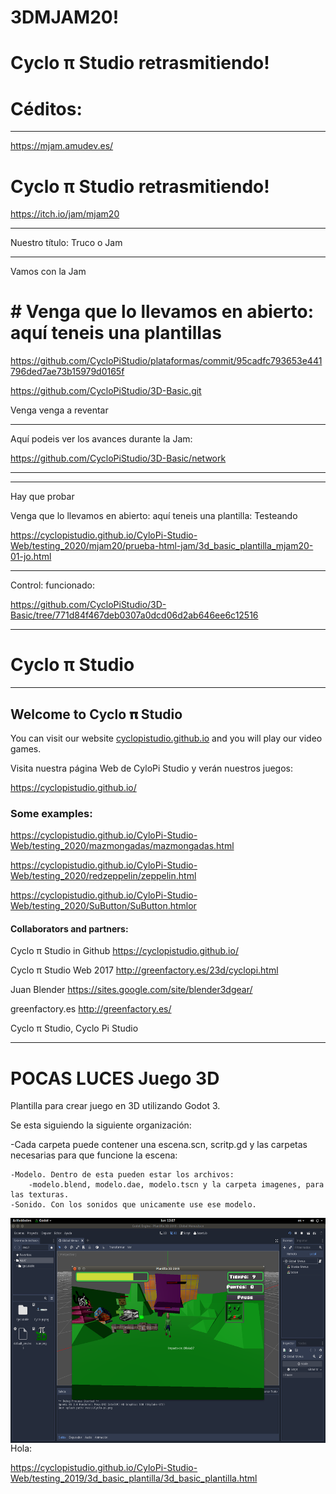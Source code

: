 # 3DMJAM20!
# Cyclo π Studio  retrasmitiendo!
# Céditos:



----------------------------------------

https://mjam.amudev.es/

# Cyclo π Studio  retrasmitiendo!

https://itch.io/jam/mjam20

----------------------------------------

Nuestro título: Truco o Jam

----------------------------------------

Vamos con la Jam

# # Venga que lo llevamos en abierto: aquí teneis una plantillas

https://github.com/CycloPiStudio/plataformas/commit/95cadfc793653e441796ded7ae73b15979d0165f

https://github.com/CycloPiStudio/3D-Basic.git

Venga venga a reventar

----------------------------------------

Aquí podeis ver los avances durante la Jam: 

https://github.com/CycloPiStudio/3D-Basic/network

----------------------------------------
----------------------------------------

Hay que probar 

Venga que lo llevamos en abierto: aquí teneis una plantilla: Testeando

https://cyclopistudio.github.io/CyloPi-Studio-Web/testing_2020/mjam20/prueba-html-jam/3d_basic_plantilla_mjam20-01-jo.html

----------------------------------------

Control: funcionado:

https://github.com/CycloPiStudio/3D-Basic/tree/771d84f467deb0307a0dcd06d2ab646ee6c12516

----------------------------------------

# Cyclo π Studio 

-------------------------------------------

## Welcome to Cyclo 𝛑 Studio

You can visit our website [cyclopistudio.github.io](https://cyclopistudio.github.io/) and you will play our video games.

Visita nuestra página Web de CyloPi Studio y verán nuestros juegos:

https://cyclopistudio.github.io/



### Some examples:

https://cyclopistudio.github.io/CyloPi-Studio-Web/testing_2020/mazmongadas/mazmongadas.html

https://cyclopistudio.github.io/CyloPi-Studio-Web/testing_2020/redzeppelin/zeppelin.html

https://cyclopistudio.github.io/CyloPi-Studio-Web/testing_2020/SuButton/SuButton.htmlor



#### Collaborators and partners:

Cyclo π Studio in Github https://cyclopistudio.github.io/

Cyclo π Studio Web 2017 http://greenfactory.es/23d/cyclopi.html

Juan Blender https://sites.google.com/site/blender3dgear/

greenfactory.es http://greenfactory.es/

Cyclo π Studio, Cyclo Pi Studio


-------------------------------------------


# POCAS LUCES Juego 3D

Plantilla para crear juego en 3D utilizando Godot 3.

Se esta siguiendo  la siguiente organización:

-Cada carpeta puede contener una escena.scn, scritp.gd y las carpetas necesarias para que funcione la escena:

    -Modelo. Dentro de esta pueden estar los archivos:
        -modelo.blend, modelo.dae, modelo.tscn y la carpeta imagenes, para las texturas.
    -Sonido. Con los sonidos que unicamente use ese modelo.

<a href="url"><img src="https://github.com/CycloPiStudio/3D-Basic/blob/master/Imagenes/Captura%20juego%201.png" align="left" height ="360" width ="612" ><a>

Hola:

https://cyclopistudio.github.io/CyloPi-Studio-Web/testing_2019/3d_basic_plantilla/3d_basic_plantilla.html




